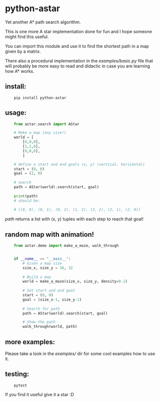 # python-astar
Yet another A* path search algorithm.


This is one more A star implementation done for fun and I hope someone might find this useful.

You can import this module and use it to find the shortest path in a map given by a matrix.

There also a procedural implementation in the _examples/basic.py_ file that will probably be more easy to read and didactic in case you are learning how A* works.


## install:

```shell
    pip install python-astar
```


## usage:

```python
    from astar.search import AStar

    # Make a map (any size!)
    world = [
        [0,0,0],
        [1,1,0],
        [0,0,0],
        ]

    # define a start and end goals (x, y) (vertical, horizontal)
    start = (0, 0)
    goal = (2, 0)
    
    # search
    path = AStar(world).search(start, goal)
    
    print(path)
    # should be:
    
    # [(0, 0), (0, 1), (0, 2), (1, 2), (2, 2), (2, 1), (2, 0)]

```

_path_ returns a list with (x, y) tuples with each step to reach that goal!


## random map with animation!


```python
    from astar.demo import make_a_maze, walk_through


    if __name__ == "__main__":
        # Given a map size
        size_x, size_y = 16, 32
        
        # Build a map
        world = make_a_maze(size_x, size_y, density=0.1)
        
        # Set start and end goal
        start = (0, 0)
        goal = (size_x-1, size_y-1)
        
        # Search for path
        path = AStar(world).search(start, goal)

        # Show the path
        walk_through(world, path)

```

## more examples:

Please take a look in the _examples/_ dir for some cool examples how to use it.


## testing:

```shell
    pytest
```

If you find it useful give it a star :D

